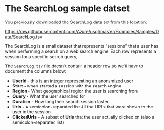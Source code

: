 # The SearchLog sample datset

You previously downloaded the SearchLog data set from this location:

https://raw.githubusercontent.com/Azure/usql/master/Examples/Samples/Data/SearchLog.tsv

The SearchLog is a small dataset that represents "sessions" that a user has when performing a search on a web search engine. Each row represents a session for a specific search query,

The `SearchLog.tsv` file doesn't contain a header row so we'll have to document the columns below:


* **UserId** - this is an integer representing an anonymized user
* **Start** - when started a session with the search engine
* **Region** - What geographical region the user is searching from
* **Query** - What the user searched for
* **Duration** - How long their search session lasted
* **Urls** - A semicolon-separated list All the URLs that were shown to the user in the session
* **ClickedUrls** - A subset of **Urls** that the user actually clicked on \(also a semicolon-separated list\)




